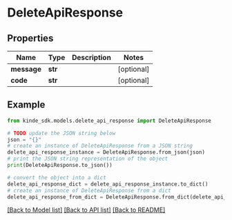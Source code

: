 # DeleteApiResponse


## Properties

Name | Type | Description | Notes
------------ | ------------- | ------------- | -------------
**message** | **str** |  | [optional] 
**code** | **str** |  | [optional] 

## Example

```python
from kinde_sdk.models.delete_api_response import DeleteApiResponse

# TODO update the JSON string below
json = "{}"
# create an instance of DeleteApiResponse from a JSON string
delete_api_response_instance = DeleteApiResponse.from_json(json)
# print the JSON string representation of the object
print(DeleteApiResponse.to_json())

# convert the object into a dict
delete_api_response_dict = delete_api_response_instance.to_dict()
# create an instance of DeleteApiResponse from a dict
delete_api_response_from_dict = DeleteApiResponse.from_dict(delete_api_response_dict)
```
[[Back to Model list]](../README.md#documentation-for-models) [[Back to API list]](../README.md#documentation-for-api-endpoints) [[Back to README]](../README.md)



